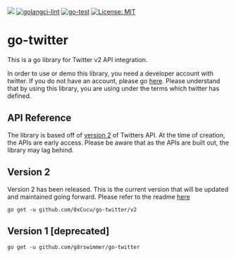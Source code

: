 ![](https://img.shields.io/endpoint?url=https%3A%2F%2Ftwbadges.glitch.me%2Fbadges%2Fv2)
[![golangci-lint](https://github.com/g8rswimmer/go-twitter/actions/workflows/golangci-lint.yml/badge.svg)](https://github.com/g8rswimmer/go-twitter/actions/workflows/golangci-lint.yml)
[![go-test](https://github.com/g8rswimmer/go-twitter/actions/workflows/go-test.yml/badge.svg)](https://github.com/g8rswimmer/go-twitter/actions/workflows/go-test.yml)
[![License: MIT](https://img.shields.io/badge/License-MIT-blue.svg)](https://opensource.org/licenses/MIT)

# go-twitter
This is a go library for Twitter v2 API integration.

In order to use or demo this library, you need a developer account with twitter.  If you do not have an account, please go [here](https://developer.twitter.com/en).  Please understand that by using this library, you are using under the terms which twitter has defined.

## API Reference
The library is based off of [version 2](https://developer.twitter.com/en/docs/twitter-api/early-access) of Twitters API.  At the time of creation, the APIs are early access.  Please be aware that as the APIs are built out, the library may lag behind.

## Version 2

Version 2 has been released.  This is the current version that will be updated and maintained going forward.  Please refer to the readme [here](./v2)

```
go get -u github.com/0xCucu/go-twitter/v2
```

## Version 1 [deprecated]

```
go get -u github.com/g8rswimmer/go-twitter
```

